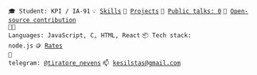 <code>🎓 Student: KPI / ІА-91</code>
<code>💡 [Skills](SKILLS.md)</code>
<code>🧻 [Projects](PROJECTS.md)</code>
<code>📢 [Public talks: 0](TALKS.md)</code>
<code>👀 [Open-source contribution](CONTRIBUTION.md)</code><br>
<code>🧑‍💻 Languages: JavaScript, C, HTML, React</code>
<code>📦 Tech stack: node.js</code>
<code>🪙 [Rates](RATES.md)</code><br>
<code>💬 telegram: [@tiratore_nevens](https://telegram.me/tiratore_nevens)</code>
<code>📫 [kesilstas@gmail.com](mailto:kesilstas@gmail.com)</code>
